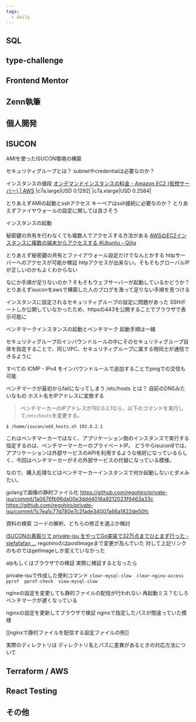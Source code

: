 ```yaml
---
tags:
  - daily
---
```


## SQL
## type-challenge

## Frontend Mentor

## Zenn執筆

## 個人開発

## ISUCON
AMIを使ったISUCON環境の構築

セキュリティグループとは？
subnetやcredentialは必要なのか？

インスタンスの値段
[オンデマンドインスタンスの料金 - Amazon EC2 (仮想サーバー) | AWS](https://aws.amazon.com/jp/ec2/pricing/on-demand/)
|c7a.large|USD 0.1292|
|c7a.xlarge|USD 0.2584|

とりあえずAMIの起動とsshアクセス
キーペアはssh接続に必要なのか？
とりあえずファイヤウォールの設定に関しては良さそう

インスタンスの起動

秘密鍵の共有を行わなくても複数人でアクセスする方法がある
[AWSのEC2インスタンスに複数の端末からアクセスする #Ubuntu - Qiita](https://qiita.com/kota9/items/d54a70b542da09b0c099)

とりあえず秘密鍵の共有とファイアウォール設定だけでなんとかする
httpサーバーへのアクセスが可能か検証
httpアクセスが出来ない。そもそもグローバルIPが正しいのかもよくわからない

なにか手順が足りないのか？そもそもウェブサーバーが起動しているかどうか？
とりあえずisuconをawsで構築した人のブログを漁って足りない手順を見つける

インスタンスに設定されるセキュリティグループの設定に問題があった
SSHポートしか公開していなかったため、httpsの443を公開することでブラウザで表示可能に

ベンチマークインスタンスの起動とベンチマーク
起動手順は一緒

セキュリティグループのインバウンドルールの中にそのセキュリティグループ自体を指定することで、同じVPC、セキュリティグループに属する物同士が通信できるように

すべての ICMP - IPv4
をインバウンドルールで追加することでpingでの交信も可能

ベンチマークが最初からfailになってしまう
/etc/hosts とは？
自前のDNSみたいなもの
ホスト名をIPアドレスに変換する

>ベンチマーカーのIPアドレスが192.0.2.1なら、以下のコマンドを実行して`/etc/hosts`を変更する。
```shell
$ /home/isucon/add_hosts.sh 192.0.2.1
```
これはベンチマーカーではなく、アプリケーション側のインスタンスで実行する
指定するのは、ベンチマーマーカーのプライベートIP。
どうやらisucon9では、アプリケーションは外部サービスのAPIを利用するような格好になっているらしく、今回はベンチマーカーがその外部サービスの代替になっている模様。

なので、購入処理などはベンチマーカーインスタンスで何か起動しないとダメみたい。

golangで画像の静的ファイル化
https://github.com/regohiro/private-isu/commit/1a0676fb96da00e3ddd4016a9212023f9463a33c
https://github.com/regohiro/private-isu/commit/1c7ea1c77d780e7c2fade34007a66a1822de50fc

資料の検索
コードの解析、どちらの修正を選ぶか検討

[ISUCONの素振りで private-isu をやってGo実装で32万点までひとまず行った - stefafafan ...](https://blog.stenyan.jp/entry/2022/07/18/224212)
regohiroのはpostImageまで変更が及んでいた
対して上記リンクのものではgetImageしか変えていなかった

alpもしくはブラウザでの検証
実際に検証するとなったら

private-isuで作成した便利コマンド
`clear-mysql-slow  clear-nginx-access  pprof  pprof-check  view-mysql-slow`

nginxの設定を変更しても静的ファイルの配信が行われない
再起動ミス？むしろベンチマークが遅くなっている

nginxの設定を更新してブラウザで検証
nginxで指定したパスが間違っていた模様

[[nginxで静的ファイルを配信する設定ファイルの例]]

実際のディレクトリは
ディレクトリ名とパスに差異があるときの対応方法について

## Terraform / AWS

## React Testing

## その他

